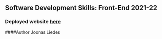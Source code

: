 ## Software Development Skills: Front-End 2021-22

### Deployed website [here](https://j00lie.github.io/)

####Author Joonas Liedes
